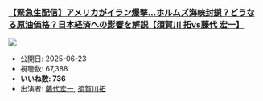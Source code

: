### [【緊急生配信】アメリカがイラン爆撃...ホルムズ海峡封鎖？どうなる原油価格？日本経済への影響を解説【須賀川 拓vs藤代 宏一】](https://www.youtube.com/watch?v=NRPv6J1I9dg)
[![](https://img.youtube.com/vi/NRPv6J1I9dg/sddefault.jpg)](https://www.youtube.com/watch?v=NRPv6J1I9dg)
-   公開日: 2025-06-23
-   視聴数: 67,388
-   **いいね数: 736**
-   出演者: [藤代宏一](/rehacq_fan/people/藤代宏一 "wikilink"), [須賀川拓](/rehacq_fan/people/須賀川拓 "wikilink")
